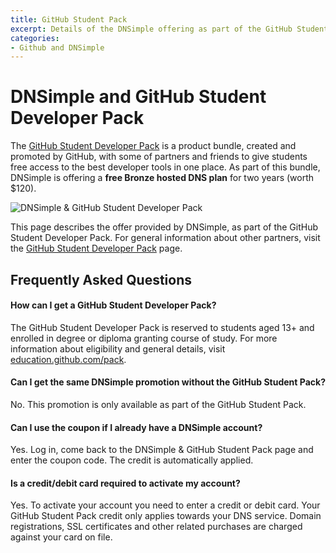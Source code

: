 ```yaml
---
title: GitHub Student Pack
excerpt: Details of the DNSimple offering as part of the GitHub Student Developer pack.
categories:
- Github and DNSimple
---
```


# DNSimple and GitHub Student Developer Pack

The [GitHub Student Developer Pack](https://education.github.com/pack) is a product bundle, created and promoted by GitHub, with some of partners and friends to give students free access to the best developer tools in one place. As part of this bundle, DNSimple is offering a **free Bronze hosted DNS plan** for two years (worth $120).

![DNSimple & GitHub Student Developer Pack](http://cl.ly/image/0d3v3S0k2x2r/dnsimple-github-student-pack.png)

This page describes the offer provided by DNSimple, as part of the GitHub Student Developer Pack. For general information about other partners, visit the [GitHub Student Developer Pack][1] page.

## Frequently Asked Questions

#### How can I get a GitHub Student Developer Pack?

The GitHub Student Developer Pack is reserved to students aged 13+ and enrolled in degree or diploma granting course of study. For more information about eligibility and general details, visit [education.github.com/pack][1].

#### Can I get the same DNSimple promotion without the GitHub Student Pack?

No. This promotion is only available as part of the GitHub Student Pack.

#### Can I use the coupon if I already have a DNSimple account?

Yes. Log in, come back to the DNSimple & GitHub Student Pack page and enter the coupon code. The credit is automatically applied.

#### Is a credit/debit card required to activate my account?

Yes. To activate your account you need to enter a credit or debit card. Your GitHub Student Pack credit only applies towards your DNS service. Domain registrations, SSL certificates and other related purchases are charged against your card on file.


  [1]: https://education.github.com/pack
